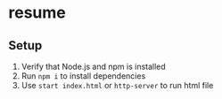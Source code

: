 # resume

## Setup

1. Verify that Node.js and npm is installed
1. Run `npm i` to install dependencies
1. Use `start index.html` or `http-server` to run html file
